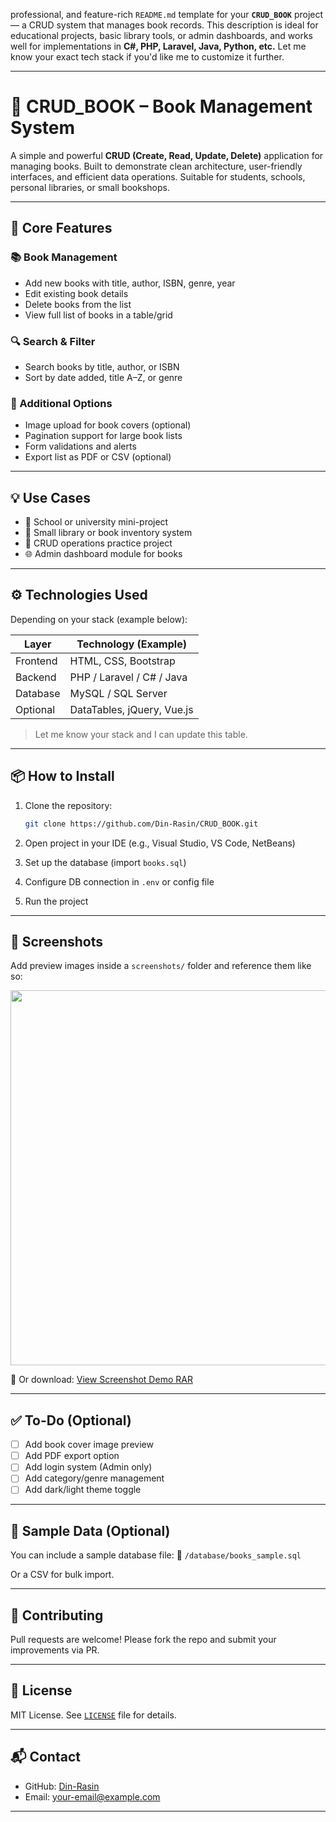 professional, and feature-rich `README.md` template for your **`CRUD_BOOK`** project — a CRUD system that manages book records. This description is ideal for educational projects, basic library tools, or admin dashboards, and works well for implementations in **C#, PHP, Laravel, Java, Python, etc.** Let me know your exact tech stack if you'd like me to customize it further.

---

# 📘 CRUD\_BOOK – Book Management System

A simple and powerful **CRUD (Create, Read, Update, Delete)** application for managing books. Built to demonstrate clean architecture, user-friendly interfaces, and efficient data operations. Suitable for students, schools, personal libraries, or small bookshops.

---

## 🧰 Core Features

### 📚 Book Management

* Add new books with title, author, ISBN, genre, year
* Edit existing book details
* Delete books from the list
* View full list of books in a table/grid

### 🔍 Search & Filter

* Search books by title, author, or ISBN
* Sort by date added, title A–Z, or genre

### 🧠 Additional Options

* Image upload for book covers (optional)
* Pagination support for large book lists
* Form validations and alerts
* Export list as PDF or CSV (optional)

---

## 💡 Use Cases

* 🏫 School or university mini-project
* 📘 Small library or book inventory system
* 💼 CRUD operations practice project
* 🌐 Admin dashboard module for books

---

## ⚙️ Technologies Used

Depending on your stack (example below):

| Layer    | Technology (Example)       |
| -------- | -------------------------- |
| Frontend | HTML, CSS, Bootstrap       |
| Backend  | PHP / Laravel / C# / Java  |
| Database | MySQL / SQL Server         |
| Optional | DataTables, jQuery, Vue.js |

> Let me know your stack and I can update this table.

---

## 📦 How to Install

1. Clone the repository:

   ```bash
   git clone https://github.com/Din-Rasin/CRUD_BOOK.git
   ```
2. Open project in your IDE (e.g., Visual Studio, VS Code, NetBeans)
3. Set up the database (import `books.sql`)
4. Configure DB connection in `.env` or config file
5. Run the project

---

## 📸 Screenshots

Add preview images inside a `screenshots/` folder and reference them like so:

<p align="center">
  <img src="screenshots/book-list.png" width="600">
</p>

📁 Or download: [View Screenshot Demo RAR](https://github.com/your-repo/screenshots.rar)

---

## ✅ To-Do (Optional)

* [ ] Add book cover image preview
* [ ] Add PDF export option
* [ ] Add login system (Admin only)
* [ ] Add category/genre management
* [ ] Add dark/light theme toggle

---

## 🧪 Sample Data (Optional)

You can include a sample database file:
📁 `/database/books_sample.sql`

Or a CSV for bulk import.

---

## 🤝 Contributing

Pull requests are welcome!
Please fork the repo and submit your improvements via PR.

---

## 📄 License

MIT License. See [`LICENSE`](LICENSE) file for details.

---

## 📬 Contact

* GitHub: [Din-Rasin](https://github.com/Din-Rasin)
* Email: [your-email@example.com](mailto:your-email@example.com)

---

